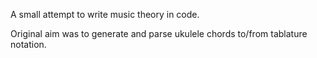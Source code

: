A small attempt to write music theory in code.

Original aim was to generate and parse ukulele chords to/from tablature notation.
